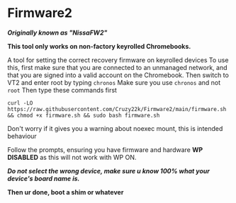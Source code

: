# Firmware2 
***Originally known as "NissaFW2"***

**This tool only works on non-factory keyrolled Chromebooks.**

A tool for setting the correct recovery firmware on keyrolled devices
To use this, first make sure that you are connected to an unmanaged network, and that you are signed into a valid account on the Chromebook. 
Then switch to VT2 and enter root by typing `chronos` 
Make sure you use `chronos` and not `root`
Then type these commands first


`curl -LO https://raw.githubusercontent.com/Cruzy22k/Firmware2/main/firmware.sh && chmod +x firmware.sh && sudo bash firmware.sh`

Don't worry if it gives you a warning about noexec mount, this is intended behaviour 

Follow the prompts, ensuring you have firmware and hardware **WP** **DISABLED** as this will not work with WP ON.

***Do not select the wrong device, make sure u know 100% what your device's board name is.***


**Then ur done, boot a shim or whatever**
